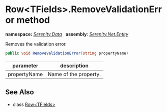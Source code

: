# Row&lt;TFields&gt;.RemoveValidationError method
**namespace:** *[Serenity.Data](../../README.md#serenity.data-namespace)*   **assembly**: *[Serenity.Net.Entity](../../README.md)*

Removes the validation error.

```csharp
public void RemoveValidationError(string propertyName)
```

| parameter | description |
| --- | --- |
| propertyName | Name of the property. |

## See Also

* class [Row&lt;TFields&gt;](../Row-1.md)